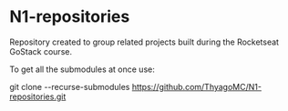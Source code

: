 # N1-repositories

Repository created to group related projects built during the Rocketseat GoStack course. 

To get all the submodules at once use:

git clone --recurse-submodules https://github.com/ThyagoMC/N1-repositories.git
